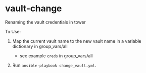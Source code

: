 # vault-change
Renaming the vault credentials in tower

To Use:
1) Map the current vault name to the new vault name in a variable dictionary in group_vars/all
   - see example `creds` in group_vars/all

2) Run `ansible-playbook change_vault.yml`.
